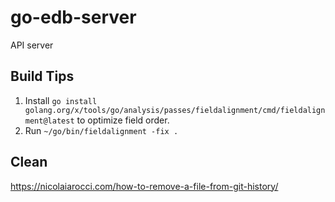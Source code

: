 # go-edb-server
API server

## Build Tips

1. Install `go install golang.org/x/tools/go/analysis/passes/fieldalignment/cmd/fieldalignment@latest` to optimize field order.
2. Run `~/go/bin/fieldalignment -fix .`

## Clean

https://nicolaiarocci.com/how-to-remove-a-file-from-git-history/

